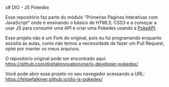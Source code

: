 s# DIO - JS Pokedex

Esse repositório faz parte do módulo "Primeiras Páginas Interativas com JavaScript" onde é ensinando o básico de HTML5, CSS3 e a começar a usar JS para consumir uma API e criar uma Pokedex usando a [PokeAPI](https://pokeapi.co/).

Esse projeto não é um Fork do original, pois eu fui programando enquanto assistia as aulas, como não temos a necessidade de fazer um Pull Request, optei por manter os meus arquivos.

O repositório original pode ser encontrado aqui: https://github.com/digitalinnovationone/js-developer-pokedex/

Você pode abrir esse projeto no seu navegador acessando a URL: https://felipefalkiner.github.io/dio-js-pokedex/
